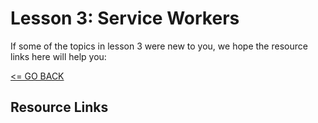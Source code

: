 # Lesson 3: Service Workers

If some of the topics in lesson 3 were new to you, we hope the resource links here will help you:

[<= GO BACK ](../README.md)

## Resource Links
